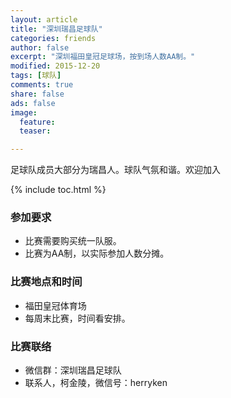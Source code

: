 ```yaml
---
layout: article
title: "深圳瑞昌足球队"
categories: friends
author: false
excerpt: "深圳福田皇冠足球场，按到场人数AA制。"
modified: 2015-12-20
tags: [球队]
comments: true
share: false
ads: false
image:
  feature:
  teaser:

---
```


足球队成员大部分为瑞昌人。球队气氛和谐。欢迎加入

{% include toc.html %}

### 参加要求
- 比赛需要购买统一队服。
- 比赛为AA制，以实际参加人数分摊。

### 比赛地点和时间
- 福田皇冠体育场
- 每周末比赛，时间看安排。

### 比赛联络
- 微信群：深圳瑞昌足球队
- 联系人，柯金陵，微信号：herryken
